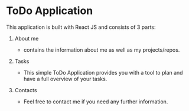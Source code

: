 # ToDo Application

This application is built with React JS and consists of 3 parts:

1. About me

    + contains the information about me as well as my projects/repos.

2. Tasks

   + This simple ToDo Application provides you with a tool to plan and have a full overview of your tasks.

3. Contacts

    + Feel free to contact me if you need any further information. 
